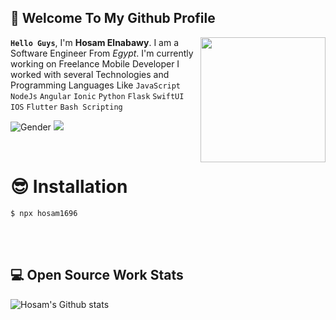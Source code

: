 ## 👋 Welcome To My Github Profile


<img align='right' src='https://user-images.githubusercontent.com/5713670/87202985-820dcb80-c2b6-11ea-9f56-7ec461c497c3.gif' width='200"'>



**`Hello Guys`**, I'm **Hosam Elnabawy**. I am a Software Engineer From _Egypt_. I'm currently working on Freelance Mobile Developer 
I worked with several Technologies and Programming Languages Like `JavaScript` `NodeJs` `Angular` `Ionic` `Python` `Flask` `SwiftUI` `IOS` `Flutter` `Bash Scripting`


 ![Gender](https://img.shields.io/badge/gender-%F0%9F%A4%B5-lightgrey) ![](https://visitor-badge.glitch.me/badge?page_id=github.com/hosam1696)

<br>

# 😎 Installation

```
$ npx hosam1696
```
<br>

<!-- 
## 📫 Contact Me

 
💬 [Issue](https://github.com/hosam1696/hosam1696/issues/me) Me about everything!

 -->



<br>


## 💻 Open Source Work Stats


![Hosam's Github stats](https://github-readme-stats.vercel.app/api?username=hosam1696&show_icons=true)
